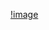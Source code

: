 [!image](https://github.com/bobododosjl/Shenlan-VIO/blob/main/ch2/task/images/120754a0d477474193.png)
